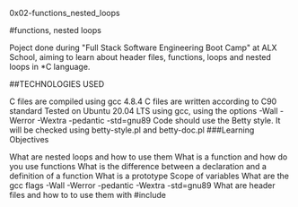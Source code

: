 0x02-functions_nested_loops

#functions, nested loops

Poject done during "Full Stack Software Engineering Boot Camp" at ALX School, aiming to learn about header files, functions, loops and nested loops in *C language.

##TECHNOLOGIES USED

C files are compiled using gcc 4.8.4
C files are written according to C90 standard
Tested on Ubuntu 20.04 LTS using gcc, using the options -Wall -Werror -Wextra -pedantic -std=gnu89
Code should use the Betty style. It will be checked using betty-style.pl and betty-doc.pl
###Learning Objectives

What are nested loops and how to use them
What is a function and how do you use functions
What is the difference between a declaration and a definition of a function
What is a prototype
Scope of variables
What are the gcc flags -Wall -Werror -pedantic -Wextra -std=gnu89
What are header files and how to to use them with #include
